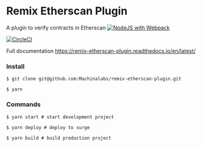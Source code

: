 # Remix Etherscan Plugin

A plugin to verify contracts in Etherscan
[![NodeJS with Webpack](https://github.com/Rig1992/remix-etherscan-plugin/actions/workflows/webpack.yml/badge.svg)](https://github.com/Rig1992/remix-etherscan-plugin/actions/workflows/webpack.yml)

[![CircleCI](https://circleci.com/gh/Machinalabs/remix-etherscan-plugin.svg?style=svg)](https://circleci.com/gh/Machinalabs/remix-etherscan-plugin)

Full documentation https://remix-etherscan-plugin.readthedocs.io/en/latest/

### Install

```
$ git clone git@github.com:Machinalabs/remix-etherscan-plugin.git

$ yarn

```

### Commands

```
$ yarn start # start development project

$ yarn deploy # deploy to surge

$ yarn build # build production project

```


